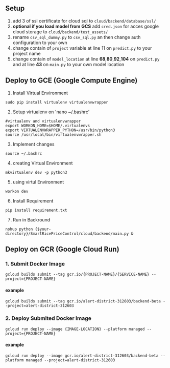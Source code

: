## Setup
1. add 3 of ssl certificate for cloud sql to `cloud/backend/database/ssl/`
2. **optional if you load model from GCS** add `cred.json` for acces google cloud storage to `cloud/backend/test_assets/`
3. rename `csv_sql_dummy.py` to `csv_sql.py` an then change auth configuration to your own
4. change contain of `project` variable at line 11 on `predict.py` to your project name
5. change contain of `model_location` at line **68**,**80**,**92**,**104** on `predict.py` and at line **43** on `main.py` to your own model location


## Deploy to GCE (Google Compute Engine)
1. Install Virtual Environment
```
sudo pip install virtualenv virtualenvwrapper
```
2. Setup virtualenv on 'nano ~/.bashrc'
```
#virtualenv and virtualenvwrapper
export WORKON_HOME=$HOME/.virtualenvs
export VIRTUALENVWRAPPER_PYTHON=/usr/bin/python3
source /usr/local/bin/virtualenvwrapper.sh
```
3. Implement changes
```
source ~/.bashrc
```
4. creating Virtual Environment
```
mkvirtualenv dev -p python3
```
5. using virtul Environment
```
workon dev
```
6. Install Requirement
```
pip install requirement.txt
```
7. Run in Backround
```
nohup python {$your-directory}/SmartRicePriceControl/cloud/backend/main.py &
```

## Deploy on GCR (Google Cloud Run)
### 1. Submit Docker Image
```
gcloud builds submit --tag gcr.io/{PROJECT-NAME}/{SERVICE-NAME} --project={PROJECT-NAME}
```
#### example
```
gcloud builds submit --tag gcr.io/alert-district-312603/backend-beta --project=alert-district-312603
```
### 2. Deploy Submited Docker Image
```
gcloud run deploy --image {IMAGE-LOCATION} --platform managed --project={PROJECT-NAME}
```
#### example
```
gcloud run deploy --image gcr.io/alert-district-312603/backend-beta --platform managed --project=alert-district-312603
```